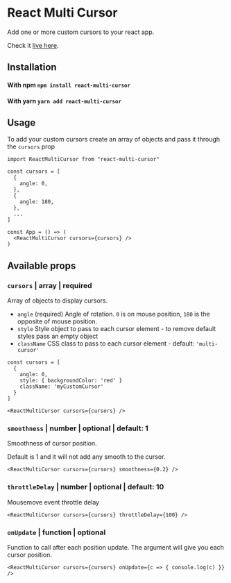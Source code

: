 # React Multi Cursor

Add one or more custom cursors to your react app.

Check it [live here](https://react-multi-cursor.bonhomme.dev).

## Installation

#### With npm `npm install react-multi-cursor`

#### With yarn `yarn add react-multi-cursor`

## Usage

To add your custom cursors create an array of objects and pass it through the `cursors` prop

```
import ReactMultiCursor from "react-multi-cursor"

const cursors = [
  {
    angle: 0,
  },
  {
    angle: 180,
  },
  ...
]

const App = () => (
  <ReactMultiCursor cursors={cursors} />
)
```

## Available props

### `cursors` | array | required

Array of objects to display cursors.

- `angle` (required) Angle of rotation. `0` is on mouse position, `180` is the opposite of mouse position.
- `style` Style object to pass to each cursor element - to remove default styles pass an empty object
- `className` CSS class to pass to each cursor element - default: `'multi-cursor'`

```
const cursors = [
  {
    angle: 0,
    style: { backgroundColor: 'red' }
    className: 'myCustomCursor'
  }
]

<ReactMultiCursor cursors={cursors} />
```

### `smoothness` | number | optional | default: 1

Smoothness of cursor position.

Default is 1 and it will not add any smooth to the cursor.

```
<ReactMultiCursor cursors={cursors} smoothness={0.2} />
```

### `throttleDelay` | number | optional | default: 10

Mousemove event throttle delay

```
<ReactMultiCursor cursors={cursors} throttleDelay={100} />
```

### `onUpdate` | function | optional

Function to call after each position update. The argument will give you each cursor position.

```
<ReactMultiCursor cursors={cursors} onUpdate={c => { console.log(c) }} />
```
